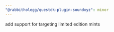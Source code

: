 ```yaml
---
"@rabbitholegg/questdk-plugin-soundxyz": minor
---
```


add support for targeting limited edition mints
